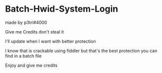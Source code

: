 # Batch-Hwid-System-Login

made by p3tri#4000

Give me Credits don't steal it

I'll update when I want with better protection 

I know that is crackable using fiddler but that's the best protection you can find in a batch file

Enjoy and give me credits
